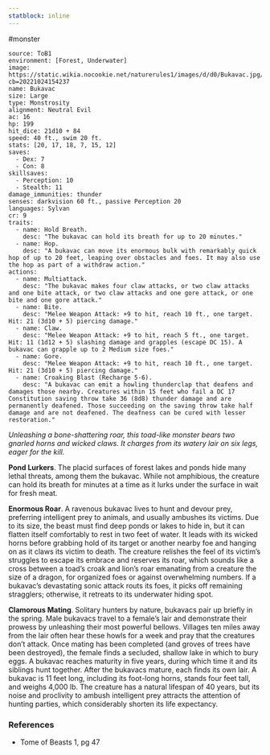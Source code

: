 ```yaml
---
statblock: inline
---
```

 #monster 

```statblock
source: ToB1
environment: [Forest, Underwater]
image: https://static.wikia.nocookie.net/naturerules1/images/d/d0/Bukavac.jpg/revision/latest?cb=20221024154237
name: Bukavac
size: Large
type: Monstrosity
alignment: Neutral Evil
ac: 16
hp: 199
hit_dice: 21d10 + 84
speed: 40 ft., swim 20 ft.
stats: [20, 17, 18, 7, 15, 12]
saves:
  - Dex: 7
  - Con: 8
skillsaves:
  - Perception: 10
  - Stealth: 11
damage_immunities: thunder
senses: darkvision 60 ft., passive Perception 20
languages: Sylvan
cr: 9
traits:
  - name: Hold Breath.
    desc: "The bukavac can hold its breath for up to 20 minutes."
  - name: Hop.
    desc: "A bukavac can move its enormous bulk with remarkably quick hop of up to 20 feet, leaping over obstacles and foes. It may also use the hop as part of a withdraw action."
actions:
  - name: Multiattack.
    desc: "The bukavac makes four claw attacks, or two claw attacks and one bite attack, or two claw attacks and one gore attack, or one bite and one gore attack."
  - name: Bite.
    desc: "Melee Weapon Attack: +9 to hit, reach 10 ft., one target. Hit: 21 (3d10 + 5) piercing damage."
  - name: Claw.
    desc: "Melee Weapon Attack: +9 to hit, reach 5 ft., one target. Hit: 11 (1d12 + 5) slashing damage and grapples (escape DC 15). A bukavac can grapple up to 2 Medium size foes."
  - name: Gore.
    desc: "Melee Weapon Attack: +9 to hit, reach 10 ft., one target. Hit: 21 (3d10 + 5) piercing damage."
  - name: Croaking Blast (Recharge 5-6).
    desc: "A bukavac can emit a howling thunderclap that deafens and damages those nearby. Creatures within 15 feet who fail a DC 17 Constitution saving throw take 36 (8d8) thunder damage and are permanently deafened. Those succeeding on the saving throw take half damage and are not deafened. The deafness can be cured with lesser restoration."
```

_Unleashing a bone-shattering roar, this toad-like monster bears two gnarled horns and wicked claws. It charges from its watery lair on six legs, eager for the kill._

**Pond Lurkers**. The placid surfaces of forest lakes and ponds hide many lethal threats, among them the bukavac. While not amphibious, the creature can hold its breath for minutes at a time as it lurks under the surface in wait for fresh meat.

**Enormous Roar**. A ravenous bukavac lives to hunt and devour prey, preferring intelligent prey to animals, and usually ambushes its victims. Due to its size, the beast must find deep ponds or lakes to hide in, but it can flatten itself comfortably to rest in two feet of water. It leads with its wicked horns before grabbing hold of its target or another nearby foe and hanging on as it claws its victim to death. The creature relishes the feel of its victim’s struggles to escape its embrace and reserves its roar, which sounds like a cross between a toad’s croak and lion’s roar emanating from a creature the size of a dragon, for organized foes or against overwhelming numbers. If a bukavac’s devastating sonic attack routs its foes, it picks off remaining stragglers; otherwise, it retreats to its underwater hiding spot.

**Clamorous Mating**. Solitary hunters by nature, bukavacs pair up briefly in the spring. Male bukavacs travel to a female’s lair and demonstrate their prowess by unleashing their most powerful bellows. Villages ten miles away from the lair often hear these howls for a week and pray that the creatures don’t attack. Once mating has been completed (and groves of trees have been destroyed), the female finds a secluded, shallow lake in which to bury eggs. A bukavac reaches maturity in five years, during which time it and its siblings hunt together. After the bukavacs mature, each finds its own lair. A bukavac is 11 feet long, including its foot-long horns, stands four feet tall, and weighs 4,000 lb. The creature has a natural lifespan of 40 years, but its noise and proclivity to ambush intelligent prey attracts the attention of hunting parties, which considerably shorten its life expectancy.

### References

* Tome of Beasts 1, pg 47
